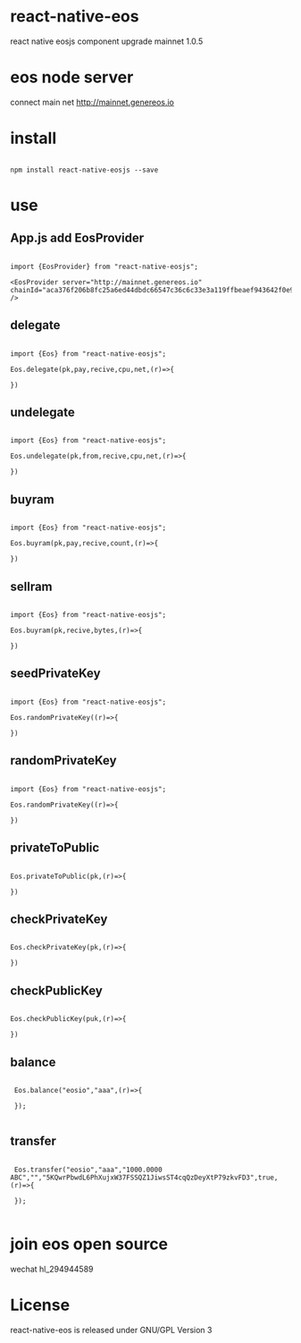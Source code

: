 # react-native-eos

react native eosjs component upgrade mainnet 1.0.5

# eos node server

connect main net  http://mainnet.genereos.io

# install

```

npm install react-native-eosjs --save

```

# use

## App.js add EosProvider

```

import {EosProvider} from "react-native-eosjs";

<EosProvider server="http://mainnet.genereos.io" chainId="aca376f206b8fc25a6ed44dbdc66547c36c6c33e3a119ffbeaef943642f0e906" />

```

## delegate

```

import {Eos} from "react-native-eosjs";

Eos.delegate(pk,pay,recive,cpu,net,(r)=>{

})

```

## undelegate

```

import {Eos} from "react-native-eosjs";

Eos.undelegate(pk,from,recive,cpu,net,(r)=>{

})

```

## buyram

```

import {Eos} from "react-native-eosjs";

Eos.buyram(pk,pay,recive,count,(r)=>{

})

```

## sellram

```

import {Eos} from "react-native-eosjs";

Eos.buyram(pk,recive,bytes,(r)=>{

})

```

## seedPrivateKey

```

import {Eos} from "react-native-eosjs";

Eos.randomPrivateKey((r)=>{

})

```

## randomPrivateKey

```

import {Eos} from "react-native-eosjs";

Eos.randomPrivateKey((r)=>{

})

```
## privateToPublic

```

Eos.privateToPublic(pk,(r)=>{

})

```

## checkPrivateKey

```

Eos.checkPrivateKey(pk,(r)=>{

})

```

## checkPublicKey

```

Eos.checkPublicKey(puk,(r)=>{

})

```

## balance

```

 Eos.balance("eosio","aaa",(r)=>{
 
 });
 
 ```

## transfer

```

 Eos.transfer("eosio","aaa","1000.0000 ABC","","5KQwrPbwdL6PhXujxW37FSSQZ1JiwsST4cqQzDeyXtP79zkvFD3",true,(r)=>{

 });
 
 ```
 
# join eos open source 

wechat hl_294944589
 

# License

react-native-eos is released under GNU/GPL Version 3
